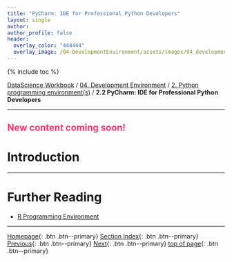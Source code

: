 ```yaml
---
title: "PyCharm: IDE for Professional Python Developers"
layout: single
author:
author_profile: false
header:
  overlay_color: "444444"
  overlay_image: /04-DevelopmentEnvironment/assets/images/04_development_envir_banner.png
---
```


{% include toc %}

[DataScience Workbook](https://datascience.101workbook.org/) / [04. Development Environment](00-DevelopmentEnvironment-LandingPage.md) / [2. Python programming environment(s)](02-python-programming-environment.md) / **2.2 PyCharm: IDE for Professional Python Developers**

---


## <span style="color: #ff3870;">New content coming soon!</span>

# Introduction







___
# Further Reading
* [R Programming Environment](03-r-programming-environment.md)

___

[Homepage](../index.md){: .btn  .btn--primary}
[Section Index](00-DevelopmentEnvironment-LandingPage){: .btn  .btn--primary}
[Previous](02D-python-jupyter-notebook){: .btn  .btn--primary}
[Next](03-r-programming-environment){: .btn  .btn--primary}
[top of page](#introduction){: .btn  .btn--primary}
